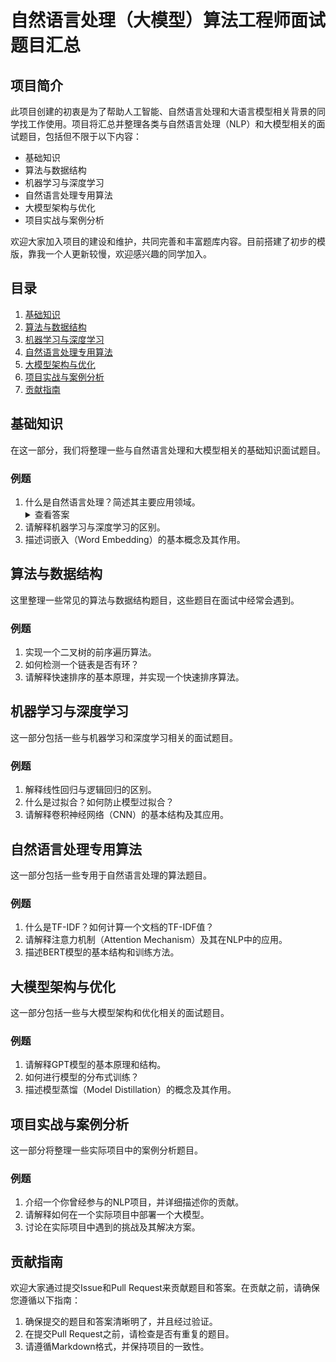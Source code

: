 # 自然语言处理（大模型）算法工程师面试题目汇总

## 项目简介

此项目创建的初衷是为了帮助人工智能、自然语言处理和大语言模型相关背景的同学找工作使用。项目将汇总并整理各类与自然语言处理（NLP）和大模型相关的面试题目，包括但不限于以下内容：

- 基础知识
- 算法与数据结构
- 机器学习与深度学习
- 自然语言处理专用算法
- 大模型架构与优化
- 项目实战与案例分析

欢迎大家加入项目的建设和维护，共同完善和丰富题库内容。目前搭建了初步的模版，靠我一个人更新较慢，欢迎感兴趣的同学加入。

## 目录

1. [基础知识](#基础知识)
2. [算法与数据结构](#算法与数据结构)
3. [机器学习与深度学习](#机器学习与深度学习)
4. [自然语言处理专用算法](#自然语言处理专用算法)
5. [大模型架构与优化](#大模型架构与优化)
6. [项目实战与案例分析](#项目实战与案例分析)
7. [贡献指南](#贡献指南)


## 基础知识

在这一部分，我们将整理一些与自然语言处理和大模型相关的基础知识面试题目。

### 例题
1. 什么是自然语言处理？简述其主要应用领域。
   <details>
   <summary>查看答案</summary>
   自然语言处理（NLP）是计算机科学、人工智能和语言学领域的一个分支，旨在实现人与计算机之间用自然语言进行有效的交流。主要应用领域包括机器翻译、自动摘要、情感分析、语音识别等。
   </details>
3. 请解释机器学习与深度学习的区别。
4. 描述词嵌入（Word Embedding）的基本概念及其作用。

## 算法与数据结构

这里整理一些常见的算法与数据结构题目，这些题目在面试中经常会遇到。

### 例题
1. 实现一个二叉树的前序遍历算法。
2. 如何检测一个链表是否有环？
3. 请解释快速排序的基本原理，并实现一个快速排序算法。

## 机器学习与深度学习

这一部分包括一些与机器学习和深度学习相关的面试题目。

### 例题
1. 解释线性回归与逻辑回归的区别。
2. 什么是过拟合？如何防止模型过拟合？
3. 请解释卷积神经网络（CNN）的基本结构及其应用。

## 自然语言处理专用算法

这一部分包括一些专用于自然语言处理的算法题目。

### 例题
1. 什么是TF-IDF？如何计算一个文档的TF-IDF值？
2. 请解释注意力机制（Attention Mechanism）及其在NLP中的应用。
3. 描述BERT模型的基本结构和训练方法。

## 大模型架构与优化

这一部分包括一些与大模型架构和优化相关的面试题目。

### 例题
1. 请解释GPT模型的基本原理和结构。
2. 如何进行模型的分布式训练？
3. 描述模型蒸馏（Model Distillation）的概念及其作用。

## 项目实战与案例分析

这一部分将整理一些实际项目中的案例分析题目。

### 例题
1. 介绍一个你曾经参与的NLP项目，并详细描述你的贡献。
2. 请解释如何在一个实际项目中部署一个大模型。
3. 讨论在实际项目中遇到的挑战及其解决方案。

## 贡献指南

欢迎大家通过提交Issue和Pull Request来贡献题目和答案。在贡献之前，请确保您遵循以下指南：

1. 确保提交的题目和答案清晰明了，并且经过验证。
2. 在提交Pull Request之前，请检查是否有重复的题目。
3. 请遵循Markdown格式，并保持项目的一致性。

